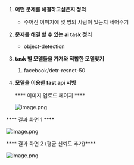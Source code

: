 1. **어떤 문제를 해결하고싶은지 정의**
    
     - 주어진 이미지에 몇 명의 사람이 있는지 세어주기
    
2. **문제를 해결 할 수 있는 ai task 정리**
    
     - object-detection
    
3. **task 별 모델들을 가져와 적합한 모델찾기**
    1. facebook/detr-resnet-50
4. **모델을 이용한 fast api 서빙**

    
    **** 이미지 업로드 페이지 ****
    
    ![image.png](https://prod-files-secure.s3.us-west-2.amazonaws.com/2e42b292-3597-492a-9d2f-caaf0ff36a48/dd70331a-f023-4318-b8d4-ce917b430f3f/image.png)
    

**** 결과 화면 1 ****

![image.png](https://prod-files-secure.s3.us-west-2.amazonaws.com/2e42b292-3597-492a-9d2f-caaf0ff36a48/1c51e9a4-5c92-415b-b0d9-c6f52b51d2d2/image.png)

**** 결과 화면 2 (평균 신뢰도 추가)****

![image.png](https://prod-files-secure.s3.us-west-2.amazonaws.com/2e42b292-3597-492a-9d2f-caaf0ff36a48/299f85f2-8936-49ef-967f-699d7a0ad6b2/image.png)
